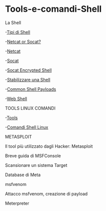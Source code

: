 # Tools-e-comandi-Shell

La Shell

-[Tipi di Shell](https://github.com/emanueletroiani/Tools-e-comandi-Shell/blob/Tipi-di-Shell/README.md)

-[Netcat or Socat?](https://github.com/emanueletroiani/Tools-e-comandi-Shell/edit/Netcat-or-Socat/README.md)

-[Netcat](https://github.com/emanueletroiani/Tools-e-comandi-Shell/edit/Netcat/README.md)

-[Socat](https://github.com/emanueletroiani/Tools-e-comandi-Shell/blob/Socat/README.md)

-[Socat Encrypted Shell](https://github.com/emanueletroiani/Tools-e-comandi-Shell/edit/Socat-Encrypted-Shell/README.md)

-[Stabilizzare una Shell](https://github.com/emanueletroiani/Tools-e-comandi-Shell/blob/Stabilizzare-una-Shell/README.md)

-[Common Shell Payloads](https://github.com/emanueletroiani/Tools-e-comandi-Shell/edit/Common-Shell-Payloads/README.md)

-[Web Shell](https://github.com/emanueletroiani/Tools-e-comandi-Shell/edit/Web-Shell/README.md)

TOOLS LINUX COMANDI

-[Tools](https://github.com/emanueletroiani/Tools-e-comandi-Shell/blob/Tools-Linux-e-comandi/README.md)

-[Comandi Shell Linux](https://github.com/emanueletroiani/Tools-e-comandi-Shell/tree/Comandi-Shell-Linux)

METASPLOIT

Il tool più utilizzato dagli Hacker: Metasploit

Breve guida di MSFConsole

Scansionare un sistema Target

Database di Meta

msfvenom

Attacco msfvenom, creazione di payload

Meterpreter

